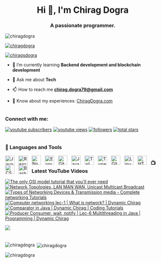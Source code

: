 <h1 align="center">Hi 👋, I'm Chirag Dogra</h1>
<h3 align="center">A passionate programmer.</h3>

<p align="left"> <img src="https://komarev.com/ghpvc/?username=chiragdogra&label=Profile%20views&color=0e75b6&style=flat" alt="chiragdogra" /> </p>

<p align="left"> <a href="https://github.com/ryo-ma/github-profile-trophy"><img src="https://github-profile-trophy.vercel.app/?username=chiragdogra" alt="chiragdogra" /></a> </p>

<p align="left"> <a href="https://twitter.com/chiragsdogra" target="blank"><img src="https://img.shields.io/twitter/follow/chiragsdogra?logo=twitter&style=for-the-badge" alt="chiragsdogra" /></a> </p>

- 🌱 I’m currently learning **Backend development and blockchain development**

- 💬 Ask me about **Tech**

- 📫 How to reach me **chirag.dogra79@gmail.com**

- 📄 Know about my experiences: <a href="https://ChiragDogra.com" target="_blank" rel="noopener noreferrer">ChiragDogra.com</a>

#



###

<h3 align="left">Connect with me:</h3>
  <p align="left">
      <a href="https://www.youtube.com/@chiragsinghdogra">
         <img alt="youtube subscribers" title="Subscribe to my YouTube channel" src="https://custom-icon-badges.demolab.com/youtube/channel/subscribers/UCbqm9I776RJbuYFOaUjMPXA?color=%23E05D44&label=SUBSCRIBE&logo=video&logoColor=white&style=for-the-badge&labelColor=CE4630"/></a> 
      <a href="https://www.youtube.com/c/fknight">
         <img alt="youtube views" title="YouTube views" src="https://custom-icon-badges.demolab.com/youtube/channel/views/UCbqm9I776RJbuYFOaUjMPXA?color=%23E1AD0E&logo=eye&logoColor=white&style=for-the-badge&labelColor=C79600"/></a> 
      <a href="https://github.com/ChiragDogra?tab=followers">
         <img alt="followers" title="Follow me on Github" src="https://custom-icon-badges.demolab.com/github/followers/ChiragDogra?color=236ad3&labelColor=1155ba&style=for-the-badge&logo=person-add&label=Follow&logoColor=white"/></a>
      <a href="https://github.com/ChiragDogra?tab=repositories&sort=stargazers">
         <img alt="total stars" title="Total stars on GitHub" src="https://custom-icon-badges.demolab.com/github/stars/ChiragDogra?color=55960c&style=for-the-badge&labelColor=488207&logo=star"/></a>
   </p>
   
#



### 🧰 Languages and Tools

<p align="left">
  <img align="left" alt="JavaScript" width="30px" style="padding-right:10px;" src="https://cdn.jsdelivr.net/gh/devicons/devicon/icons/javascript/javascript-plain.svg" />
<img align="left" alt="React" width="30px" style="padding-right:10px;" src="https://cdn.jsdelivr.net/gh/devicons/devicon/icons/react/react-original.svg" />
<img align="left" alt="NodeJS" width="30px" style="padding-right:10px;" src="https://cdn.jsdelivr.net/gh/devicons/devicon/icons/nodejs/nodejs-original.svg" />
<img align="left" alt="Express" width="30px" style="padding-right:10px;"src="https://cdn.jsdelivr.net/gh/devicons/devicon/icons/express/express-original.svg"/>
<img align="left" alt="GitHub" width="30px" style="padding-right:10px;" src="https://cdn.jsdelivr.net/gh/devicons/devicon/icons/github/github-original.svg" />
<img align="left" alt="Java" width="30px" style="padding-right:10px;" src="https://cdn.jsdelivr.net/gh/devicons/devicon/icons/java/java-original.svg"/>
<img align="left" alt="Tailwind" width="30px" style="padding-right:10px;" src="https://cdn.jsdelivr.net/gh/devicons/devicon/icons/tailwindcss/tailwindcss-plain.svg" />
<img align="left" alt="TypeScript" width="30px" style="padding-right:10px;" src="https://cdn.jsdelivr.net/gh/devicons/devicon/icons/typescript/typescript-plain.svg" />
<!-- <img align="left" alt="Angular" width="30px" style="padding-right:10px;" src="https://cdn.jsdelivr.net/gh/devicons/devicon/icons/angularjs/angularjs-plain.svg" /> -->
<img align="left" alt="Git" width="30px" style="padding-right:10px;" src="https://cdn.jsdelivr.net/gh/devicons/devicon/icons/git/git-original.svg" />
<img align="left" alt="Linux" width="30px" style="padding-right:10px;" src="https://cdn.jsdelivr.net/gh/devicons/devicon/icons/linux/linux-original.svg" />
<img align="left" alt="HTML" width="30px" style="padding-right:10px;" src="https://cdn.jsdelivr.net/gh/devicons/devicon/icons/html5/html5-plain.svg" />
<img align="left" alt="CSS" width="30px" style="padding-right:10px;" src="https://cdn.jsdelivr.net/gh/devicons/devicon/icons/css3/css3-plain.svg" />
<img align="left" alt="Bash" width="30px" style="padding-right:10px;" src="https://cdn.jsdelivr.net/gh/devicons/devicon/icons/bash/bash-original.svg" />
  
</p>




##




##



### 📺 Latest YouTube Videos

<!-- BEGIN YOUTUBE-CARDS -->
[![The only OSI model tutorial that you'll ever need](https://ytcards.demolab.com/?id=EC8jvvzrtAk&title=The+only+OSI+model+tutorial+that+you%27ll+ever+need&lang=en&timestamp=1676661967&background_color=%230d1117&title_color=%23ffffff&stats_color=%23dedede&width=250 "The only OSI model tutorial that you'll ever need")](https://www.youtube.com/watch?v=EC8jvvzrtAk)
[![Network Topologies, LAN MAN WAN, Unicast Multicast Broadcast](https://ytcards.demolab.com/?id=fWSiF0sSkpI&title=Network+Topologies%2C+LAN+MAN+WAN%2C+Unicast+Multicast+Broadcast&lang=en&timestamp=1675621841&background_color=%230d1117&title_color=%23ffffff&stats_color=%23dedede&width=250 "Network Topologies, LAN MAN WAN, Unicast Multicast Broadcast")](https://www.youtube.com/watch?v=fWSiF0sSkpI)
[![Types of Networking Devices & Transmission media - Complete networking Tutorials](https://ytcards.demolab.com/?id=44p8lvhdfbA&title=Types+of+Networking+Devices+%26+Transmission+media+-+Complete+networking+Tutorials&lang=en&timestamp=1675013412&background_color=%230d1117&title_color=%23ffffff&stats_color=%23dedede&width=250 "Types of Networking Devices & Transmission media - Complete networking Tutorials")](https://www.youtube.com/watch?v=44p8lvhdfbA)
[![Computer networking lec-1 | What is network? | Dynamic Chirag](https://ytcards.demolab.com/?id=oY3I3X2qZ-4&title=Computer+networking+lec-1+%7C+What+is+network%3F+%7C+Dynamic+Chirag&lang=en&timestamp=1674404949&background_color=%230d1117&title_color=%23ffffff&stats_color=%23dedede&width=250 "Computer networking lec-1 | What is network? | Dynamic Chirag")](https://www.youtube.com/watch?v=oY3I3X2qZ-4)
[![Comparator in Java | Dynamic Chirag | Coding Tutorials](https://ytcards.demolab.com/?id=Nba3XN3xdLU&title=Comparator+in+Java+%7C+Dynamic+Chirag+%7C+Coding+Tutorials&lang=en&timestamp=1673891793&background_color=%230d1117&title_color=%23ffffff&stats_color=%23dedede&width=250 "Comparator in Java | Dynamic Chirag | Coding Tutorials")](https://www.youtube.com/watch?v=Nba3XN3xdLU)
[![Producer Consumer, wait, notify | Lec-6 Multithreading in Java | Programming | Dynamic Chirag](https://ytcards.demolab.com/?id=tWDcWSOF2C8&title=Producer+Consumer%2C+wait%2C+notify+%7C+Lec-6+Multithreading+in+Java+%7C+Programming+%7C+Dynamic+Chirag&lang=en&timestamp=1672806759&background_color=%230d1117&title_color=%23ffffff&stats_color=%23dedede&width=250 "Producer Consumer, wait, notify | Lec-6 Multithreading in Java | Programming | Dynamic Chirag")](https://www.youtube.com/watch?v=tWDcWSOF2C8)
<!-- END YOUTUBE-CARDS -->

[<img src="https://custom-icon-badges.demolab.com/badge/-Subscribe%20For%20More-red?style=for-the-badge&logo=video&logoColor=white"/>](https://www.youtube.com/channel/UCbqm9I776RJbuYFOaUjMPXA)

#


#
####

<p><img align="left" src="https://github-readme-stats.vercel.app/api/top-langs?username=chiragdogra&show_icons=true&locale=en&layout=compact" alt="chiragdogra" /></p>

<p>&nbsp;<img align="center" src="https://github-readme-stats.vercel.app/api?username=chiragdogra&show_icons=true&locale=en" alt="chiragdogra" /></p>

<p><img align="center" src="https://github-readme-streak-stats.herokuapp.com/?user=chiragdogra&" alt="chiragdogra" /></p>
